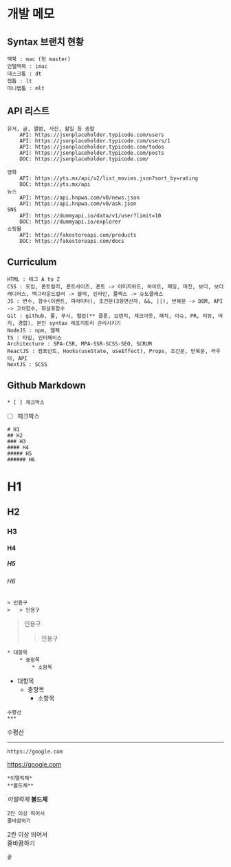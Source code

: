 # 개발 메모

## Syntax 브랜치 현황  
    맥북 : mac (현 master)
    인텔맥북 : imac
    데스크톱 : dt
    랩톱 : lt
    미니랩톱 : mlt



## API 리스트  
    유저, 글, 앨범, 사진, 할일 등 종합  
        API: https://jsonplaceholder.typicode.com/users
        API: https://jsonplaceholder.typicode.com/users/1
        API: https://jsonplaceholder.typicode.com/todos
        API: https://jsonplaceholder.typicode.com/posts
        DOC: https://jsonplaceholder.typicode.com/

    영화  
        API: https://yts.mx/api/v2/list_movies.json?sort_by=rating  
        DOC: https://yts.mx/api  
    뉴스  
        API: https://api.hnpwa.com/v0/news.json  
        API: https://api.hnpwa.com/v0/ask.json  
    SNS  
        API: https://dummyapi.io/data/v1/user?limit=10  
        DOC: https://dummyapi.io/explorer  
    쇼핑몰  
        API: https://fakestoreapi.com/products  
        DOC: https://fakestoreapi.com/docs



## Curriculum
    HTML : 태그 A to Z  
    CSS : 도입, 폰트컬러, 폰트사이즈, 폰트 -> 이미지위드, 하이트, 패딩, 마진, 보더, 보더래디어스, 백그라운드컬러 -> 블럭, 인라인, 플렉스 -> 슈도클래스  
    JS : 변수, 함수(이벤트, 파라미터), 조건문(3항연산자, &&, ||), 반복문 -> DOM, API -> 고차함수, 화살표함수  
    Git : github, 풀, 푸시, 협업(** 클론, 브랜치, 체크아웃, 패치, 이슈, PR, 리뷰, 머지, 경합), 본인 syntax 레포지토리 관리시키기
    NodeJS : npm, 웹팩  
    TS : 타입, 인터페이스  
    Architecture : SPA-CSR, MPA-SSR-SCSS-SEO, SCRUM  
    ReactJS : 컴포넌트, Hooks(useState, useEffect), Props, 조건문, 반복문, 라우터, API  
    NextJS : SCSS  



## Github Markdown
```
* [ ] 체크박스
```
* [ ] 체크박스
```
# H1
## H2
### H3
#### H4
##### H5
###### H6
```
# H1
## H2
### H3
#### H4
##### H5
###### H6
```
> 인용구
>   > 인용구
```
> 인용구
>   > 인용구
```
* 대항목
    * 중항목
        * 소항목
```
* 대항목
    * 중항목
        * 소항목
```
수평선
***
```
수평선
***
```
https://google.com
```
https://google.com
```
*이탤릭체*
**볼드체**
```
*이탤릭체*
**볼드체**
```
2칸 이상 띄어서  
줄바꿈하기  
```
2칸 이상 띄어서  
줄바꿈하기  
```
끝
```
